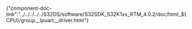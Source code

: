 {"component-doc-link":"../../../../../S32DS/software/S32SDK_S32K1xx_RTM_4.0.2/doc/html_${CPU}/group__lpuart__driver.html"}
